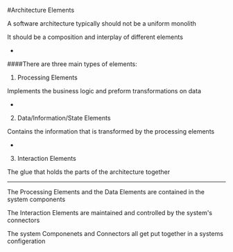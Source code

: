 #Architecture Elements

A software architecture typically should not be a uniform monolith

It should be a composition and interplay of different elements

-

####There are three main types of elements:

1. Processing Elements

Implements the business logic and preform transformations on data

-

2. Data/Information/State Elements

Contains the information that is transformed by the processing elements

-

3. Interaction Elements

The glue that holds the parts of the architecture together

***

The Processing Elements and the Data Elements are contained in the system components

The Interaction Elements are maintained and controlled by the system's connectors

The system Componenets and Connectors all get put together in a systems configeration
